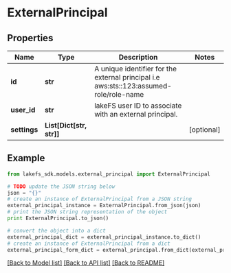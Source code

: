 # ExternalPrincipal


## Properties

Name | Type | Description | Notes
------------ | ------------- | ------------- | -------------
**id** | **str** | A unique identifier for the external principal i.e aws:sts::123:assumed-role/role-name | 
**user_id** | **str** | lakeFS user ID to associate with an external principal.  | 
**settings** | **List[Dict[str, str]]** |  | [optional] 

## Example

```python
from lakefs_sdk.models.external_principal import ExternalPrincipal

# TODO update the JSON string below
json = "{}"
# create an instance of ExternalPrincipal from a JSON string
external_principal_instance = ExternalPrincipal.from_json(json)
# print the JSON string representation of the object
print ExternalPrincipal.to_json()

# convert the object into a dict
external_principal_dict = external_principal_instance.to_dict()
# create an instance of ExternalPrincipal from a dict
external_principal_form_dict = external_principal.from_dict(external_principal_dict)
```
[[Back to Model list]](../README.md#documentation-for-models) [[Back to API list]](../README.md#documentation-for-api-endpoints) [[Back to README]](../README.md)


